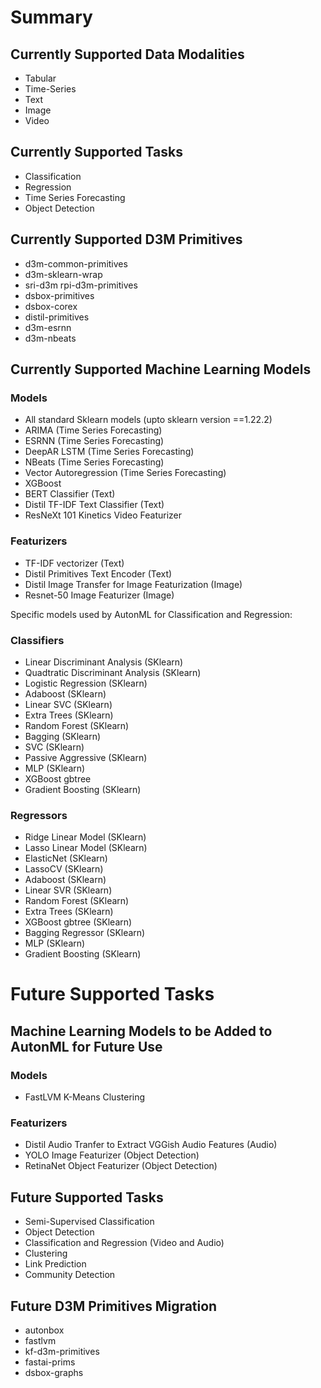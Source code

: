 # Summary

## Currently Supported Data Modalities

- Tabular
- Time-Series
- Text
- Image
- Video

## Currently Supported Tasks 
- Classification
- Regression
- Time Series Forecasting
- Object Detection

## Currently Supported D3M Primitives
- d3m-common-primitives 
- d3m-sklearn-wrap 
- sri-d3m rpi-d3m-primitives 
- dsbox-primitives 
- dsbox-corex 
- distil-primitives 
- d3m-esrnn 
- d3m-nbeats

## Currently Supported Machine Learning Models

### Models
- All standard Sklearn models (upto sklearn version ==1.22.2)
- ARIMA (Time Series Forecasting)
- ESRNN (Time Series Forecasting)
- DeepAR LSTM (Time Series Forecasting)
- NBeats (Time Series Forecasting)
- Vector Autoregression (Time Series Forecasting)
- XGBoost 
- BERT Classifier (Text)
- Distil TF-IDF Text Classifier (Text)
- ResNeXt 101 Kinetics Video Featurizer

### Featurizers
- TF-IDF vectorizer (Text)
- Distil Primitives Text Encoder (Text)
- Distil Image Transfer for Image Featurization (Image)
- Resnet-50 Image Featurizer (Image)

Specific models used by AutonML for Classification and Regression:

### Classifiers
- Linear Discriminant Analysis (SKlearn)
- Quadtratic Discriminant Analysis (SKlearn)
- Logistic Regression (SKlearn)
- Adaboost (SKlearn)
- Linear SVC (SKlearn)
- Extra Trees (SKlearn)
- Random Forest (SKlearn)
- Bagging (SKlearn)
- SVC (SKlearn)
- Passive Aggressive (SKlearn)
- MLP (SKlearn)
- XGBoost gbtree
- Gradient Boosting (SKlearn)


### Regressors
- Ridge Linear Model (SKlearn)
- Lasso Linear Model (SKlearn)
- ElasticNet (SKlearn)
- LassoCV (SKlearn)
- Adaboost (SKlearn)
- Linear SVR (SKlearn)
- Random Forest (SKlearn)
- Extra Trees (SKlearn)
- XGBoost gbtree (SKlearn)
- Bagging Regressor (SKlearn)
- MLP (SKlearn)
- Gradient Boosting (SKlearn)


# Future Supported Tasks

## Machine Learning Models to be Added to AutonML for Future Use

### Models
- FastLVM K-Means Clustering

### Featurizers
- Distil Audio Tranfer to Extract VGGish Audio Features (Audio)
- YOLO Image Featurizer (Object Detection)
- RetinaNet Object Featurizer (Object Detection)


## Future Supported Tasks
- Semi-Supervised Classification 
- Object Detection
- Classification and Regression (Video and Audio)
- Clustering
- Link Prediction
- Community Detection


## Future D3M Primitives Migration
- autonbox 
- fastlvm
- kf-d3m-primitives
- fastai-prims
- dsbox-graphs
